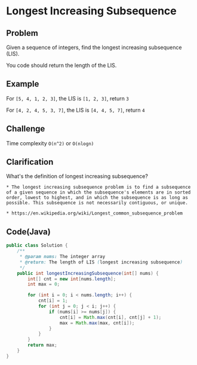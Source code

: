 # Longest Increasing Subsequence

## Problem

Given a sequence of integers, find the longest increasing subsequence (LIS).

You code should return the length of the LIS.

## Example

For `[5, 4, 1, 2, 3]`, the LIS is `[1, 2, 3]`, return `3`

For `[4, 2, 4, 5, 3, 7]`, the LIS is `[4, 4, 5, 7]`, return `4`

## Challenge

Time complexity `O(n^2)` or `O(nlogn)`

## Clarification

What's the definition of longest increasing subsequence?

    * The longest increasing subsequence problem is to find a subsequence of a given sequence in which the subsequence's elements are in sorted order, lowest to highest, and in which the subsequence is as long as possible. This subsequence is not necessarily contiguous, or unique.  

    * https://en.wikipedia.org/wiki/Longest_common_subsequence_problem

## Code(Java)

```java
public class Solution {
    /**
     * @param nums: The integer array
     * @return: The length of LIS (longest increasing subsequence)
     */
    public int longestIncreasingSubsequence(int[] nums) {
        int[] cnt = new int[nums.length];
        int max = 0;

        for (int i = 0; i < nums.length; i++) {
            cnt[i] = 1;
            for (int j = 0; j < i; j++) {
                if (nums[i] >= nums[j]) {
                    cnt[i] = Math.max(cnt[i], cnt[j] + 1);
                    max = Math.max(max, cnt[i]);
                }
            }
        }
        return max;
    }
}
```
